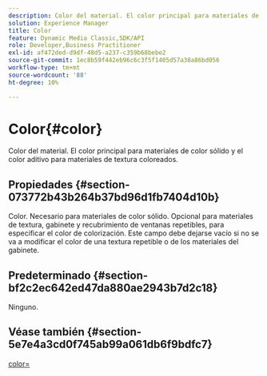 ```yaml
---
description: Color del material. El color principal para materiales de color sólido y el color aditivo para materiales de textura coloreados.
solution: Experience Manager
title: Color
feature: Dynamic Media Classic,SDK/API
role: Developer,Business Practitioner
exl-id: af472ded-d9df-48d5-a237-c359b68bebe2
source-git-commit: 1ec8b59f442eb96c6c3f5f1405d57a38a86bd056
workflow-type: tm+mt
source-wordcount: '88'
ht-degree: 10%

---
```


# Color{#color}

Color del material. El color principal para materiales de color sólido y el color aditivo para materiales de textura coloreados.

## Propiedades {#section-073772b43b264b37bd96d1fb7404d10b}

Color. Necesario para materiales de color sólido. Opcional para materiales de textura, gabinete y recubrimiento de ventanas repetibles, para especificar el color de colorización. Este campo debe dejarse vacío si no se va a modificar el color de una textura repetible o de los materiales del gabinete.

## Predeterminado {#section-bf2c2ec642ed47da880ae2943b7d2c18}

Ninguno.

## Véase también {#section-5e7e4a3cd0f745ab99a061db6f9bdfc7}

[color=](../../../../../ir-api/http-protocol/image-rendering-api-ref/c-ir-http-protocol-ref/c-ir-http-protocol-command-reference/r-ir-http-color.md#reference-ea3cba9edfe94dbab86d8f123a9ed0aa)
